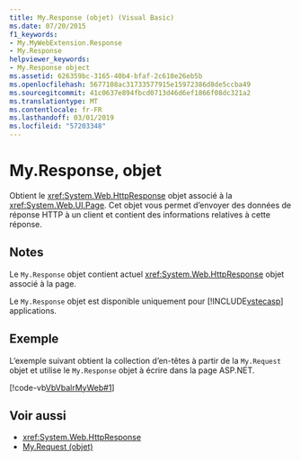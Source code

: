 ```yaml
---
title: My.Response (objet) (Visual Basic)
ms.date: 07/20/2015
f1_keywords:
- My.MyWebExtension.Response
- My.Response
helpviewer_keywords:
- My.Response object
ms.assetid: 626359bc-3165-40b4-bfaf-2c610e26eb5b
ms.openlocfilehash: 5677108ac31733577915e15972386d8de5ccba49
ms.sourcegitcommit: 41c0637e894fbcd0713d46d6ef1866f08dc321a2
ms.translationtype: MT
ms.contentlocale: fr-FR
ms.lasthandoff: 03/01/2019
ms.locfileid: "57203348"
---
```

# <a name="myresponse-object"></a>My.Response, objet
Obtient le <xref:System.Web.HttpResponse> objet associé à la <xref:System.Web.UI.Page>. Cet objet vous permet d’envoyer des données de réponse HTTP à un client et contient des informations relatives à cette réponse.  
  
## <a name="remarks"></a>Notes  
 Le `My.Response` objet contient actuel <xref:System.Web.HttpResponse> objet associé à la page.  
  
 Le `My.Response` objet est disponible uniquement pour [!INCLUDE[vstecasp](~/includes/vstecasp-md.md)] applications.  
  
## <a name="example"></a>Exemple  
 L’exemple suivant obtient la collection d’en-têtes à partir de la `My.Request` objet et utilise le `My.Response` objet à écrire dans la page ASP.NET.  
  
 [!code-vb[VbVbalrMyWeb#1](~/samples/snippets/visualbasic/VS_Snippets_VBCSharp/VbVbalrMyWeb/VB/Default.aspx#1)]  
  
## <a name="see-also"></a>Voir aussi
- <xref:System.Web.HttpResponse>
- [My.Request (objet)](../../../visual-basic/language-reference/objects/my-request-object.md)
